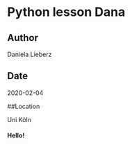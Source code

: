 # Python lesson Dana

## Author
Daniela Lieberz
## Date
2020-02-04

##Location

Uni Köln
#### Hello!

